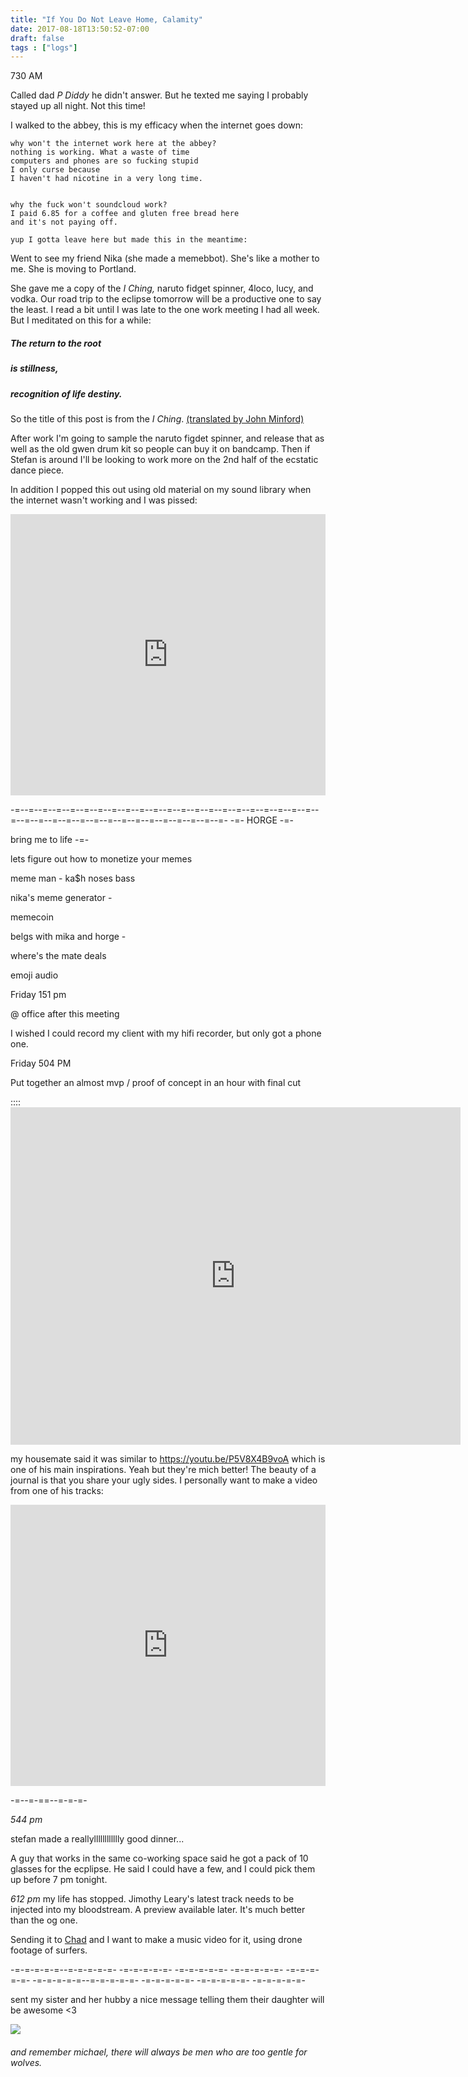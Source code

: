 ```yaml
---
title: "If You Do Not Leave Home, Calamity"
date: 2017-08-18T13:50:52-07:00
draft: false
tags : ["logs"]
---
```


730 AM

Called dad *P Diddy* he didn't answer.
But he texted me saying I probably stayed up all night.
Not this time!

I walked to the abbey, this is my efficacy when the internet goes down:

```
why won't the internet work here at the abbey?
nothing is working. What a waste of time
computers and phones are so fucking stupid
I only curse because
I haven't had nicotine in a very long time.


why the fuck won't soundcloud work?
I paid 6.85 for a coffee and gluten free bread here
and it's not paying off.

yup I gotta leave here but made this in the meantime:

```

Went to see my friend Nika (she made a memebbot). She's like a mother to me. She is moving to Portland.

She gave me a copy of the *I Ching,* naruto fidget spinner, 4loco, lucy, and vodka. Our road trip to the eclipse tomorrow will be a productive one to say the least.
I read a bit until I was late to the one work meeting I had all week. But I meditated on this for a while:

##### The return to the root
##### is stillness,
##### recognition of life destiny.

So the title of this post is from the *I Ching*. [(translated by John Minford)](https://www.amazon.com/Ching-Essential-Translation-Ancient-Hardcover/dp/B015X4BY3Y/ref=sr_1_2?ie=UTF8&qid=1503089982&sr=8-2&keywords=john+minford+I+ching)

After work I'm going to sample the naruto figdet spinner, and release that as well as the old gwen drum kit so people can buy it on bandcamp. Then if Stefan is around I'll be looking to work more on the 2nd half of the ecstatic dance piece.

In addition I popped this out using old material on my sound library when the internet wasn't working and I was pissed:

<iframe width="100%" height="450" scrolling="no" frameborder="no" src="https://w.soundcloud.com/player/?url=https%3A//api.soundcloud.com/tracks/338458142%3Fsecret_token%3Ds-lwW1h&amp;color=ff5500&amp;auto_play=false&amp;hide_related=false&amp;show_comments=true&amp;show_user=true&amp;show_reposts=false&amp;visual=true"></iframe>



-=--=--=--=--=--=--=--=--=--=--=--=--=--=--=--=--=--=--=--=--=--=--=--=--=--=--=--=--=--=--=--=--=--=--=--=--=--=-
-=-
HORGE
-=-

bring me to life
-=-

lets figure out how to monetize your memes

meme man - ka$h
noses bass

nika's meme generator -

memecoin


belgs with mika and horge -


where's the mate deals


emoji audio

Friday 151 pm

  @ office after this meeting

  I wished I could record my client with my hifi recorder, but only got a phone one.



Friday 504 PM

Put together an almost mvp / proof of concept in an hour with final cut

:::: <iframe src="https://player.vimeo.com/video/230228092" width="720" height="540" frameborder="0" webkitallowfullscreen mozallowfullscreen allowfullscreen></iframe>

my housemate said it was similar to https://youtu.be/P5V8X4B9voA
which is one of his main inspirations. Yeah but they're mich better! The beauty of a journal is that you share your ugly sides.
I personally want to make a video from one of his tracks:

<iframe width="100%" height="450" scrolling="no" frameborder="no" src="https://w.soundcloud.com/player/?url=https%3A//api.soundcloud.com/tracks/250900494&amp;color=ff5500&amp;auto_play=false&amp;hide_related=false&amp;show_comments=true&amp;show_user=true&amp;show_reposts=false&amp;visual=true"></iframe>


-=--=-==--=-=-=-

*544 pm*

stefan made a reallylllllllllllly good dinner...


A guy that works in the same co-working space said he got a pack of 10 glasses for the ecplipse. He said I could have a few, and I could pick them up before 7 pm tonight.


*612 pm*
my life has stopped. Jimothy Leary's latest track needs to be injected into my bloodstream. A preview available later. It's much better than the og one.

Sending it to [Chad](https://chadlamon.com) and I want to make a music video for it, using drone footage of surfers.

-=-=-=-=-=--=-=-=-=-=- -=-=-=-=-=- -=-=-=-=-=- -=-=-=-=-=- -=-=-=-=-=- -=-=-=-=-=--=-=-=-=-=- -=-=-=-=-=- -=-=-=-=-=- -=-=-=-=-=-

sent my sister and her hubby a nice message telling them their daughter will be awesome <3

<img src="/images/bonjo2.jpg"/>


###### and remember michael, there will always be men who are too gentle for wolves.
